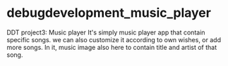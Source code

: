 # debugdevelopment_music_player
DDT project3: Music player
It's simply music player app that contain specific songs. we can also customize it according to own wishes, or add more songs.
In it, music image also here to contain title and artist of that song. 
